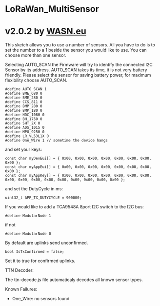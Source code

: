 # LoRaWan_MultiSensor
# v2.0.2 by [WASN.eu](https://wasn.eu)


This sketch allows you to use a number of sensors.
All you have to do is to set the number to a 1 beside the sensor you would like to use.
You can choose more than one sensor.

Selecting AUTO_SCAN the Firmware will try to identify the connected I2C Sensor by its address.
AUTO_SCAN takes its time, it is not very battery friendly. 
Please select the sensor for saving battery power, for maximum flexibility choose AUTO_SCAN.

    #define AUTO_SCAN 1
    #define BME_680 0
    #define BME_280 0
    #define CCS_811 0
    #define BMP_280 0
    #define BMP_180 0
    #define HDC_1080 0
    #define BH_1750 0
    #define SHT_2X 0
    #define ADS_1015 0
    #define MPU_9250 0
    #define LR_VL53L1X 0
    #define One_Wire 1 // sometime the device hangs

and set your keys:

    const char myDevEui[] = { 0x00, 0x00, 0x00, 0x00, 0x00, 0x00, 0x00, 0x00 };
    const char myAppEui[] = { 0x00, 0x00, 0x00, 0x00, 0x00, 0x00, 0x00, 0x00 };
    const char myAppKey[] = { 0x00, 0x00, 0x00, 0x00, 0x00, 0x00, 0x00, 0x00, 0x00, 0x00, 0x00, 0x00, 0x00, 0x00, 0x00, 0x00 };

and set the DutyCycle in ms:

    uint32_t APP_TX_DUTYCYCLE = 900000;

If you would like to add a TCA9548A 8port I2C switch to the I2C bus:
    
    #define ModularNode 1 

if not 

    #define ModularNode 0

By default are uplinks send unconfirmed. 

    bool IsTxConfirmed = false;

Set it to true for confirmed uplinks.



TTN Decoder:

  The ttn-decode.js file automaticaly decodes all known sensor types.

Known Failures:

- One_Wire: no sensors found
